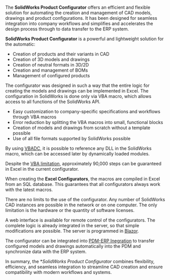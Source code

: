 The **SolidWorks Product Configurator** offers an efficient and flexible solution for automating the creation and management of CAD models, drawings and product configurations. It has been designed for seamless integration into company workflows and simplifies and accelerates the design process through to data transfer to the ERP system.

**SolidWorks Product Configurator** is a powerful and lightweight solution for the automatic:
- Creation of products and their variants in CAD
- Creation of 3D models and drawings
- Creation of neutral formats in 3D/2D
- Creation and management of BOMs
- Management of configured products

The configurator was designed in such a way that the entire logic for creating the models and drawings can be implemented in Excel. The configuration in SolidWorks is done only via VBA macro, which allows access to all functions of the SolidWorks API.
- Easy customization to company-specific specifications and workflows through VBA macros
- Error reduction by splitting the VBA macros into small, functional blocks
- Creation of models and drawings from scratch without a template possible
- Use of all file formats supported by SolidWorks possible

By using [VBADC](https://github.com/erppdm/VBADC#vbadc), it is possible to reference any DLL in the SolidWorks macro, which can be accessed later by dynamically loaded modules.

Despite the [VBA limitation](https://excel.tips.net/T003174_Maximum_Length_Limit_for_a_Macro.html#:~:text=Excel%20apparently%20has%20a%20limit,say%2C%20a%20dozen%20smaller%20macros.), approximately 90,000 steps can be guaranteed in Excel in the current configurator.

When creating the **Excel Configurators**, the macros are compiled in Excel from an SQL database. This guarantees that all configurators always work with the latest macros.

There are no limits to the use of the configurator. Any number of SolidWorks CAD instances are possible in the network or on one computer. The only limitation is the hardware or the quantity of software licenses.

A web interface is available for remote control of the configurators. The complete logic is already integrated in the server, so that simple modifications are possible. The server is programmed in [Blazor](https://github.com/dotnet/aspnetcore/tree/main/src/Components#blazor).

The configurator can be integrated into [PDM-ERP Inegration](https://github.com/erppdm/PDM-ERP-Integration?tab=readme-ov-file#introduction) to transfer configured models and drawings automatically into the PDM and synchronize data with the ERP system.

In summary, the **SolidWorks Product Configurator* combines flexibility, efficiency, and seamless integration to streamline CAD creation and ensure compatibility with modern workflows and systems.
